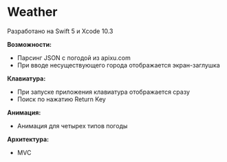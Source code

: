 # Weather

Разработано на Swift 5 и Xcode 10.3

<b>Возможности:</b>
- Парсинг JSON с погодой из apixu.com
- При вводе несуществующего города отображается экран-заглушка 

<b>Клавиатура:</b>
- При запуске приложения клавиатура отображается сразу
- Поиск по нажатию Return Key

<b>Анимация:</b>
- Анимация для четырех типов погоды

<b>Архитектура:</b>
- MVC
